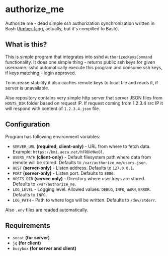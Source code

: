 # authorize_me

Authorize me - dead simple ssh authorization synchronization written in Bash ([Amber-lang](https://amber-lang.com/), actually, but it's compilled to Bash).

## What is this?

This is simple program that integrates into sshd `AuthorizedKeysCommand` functionality. It does one simple thing - returns public ssh keys for given username. sshd automatically execute this program and consume ssh keys, if keys matching - login approved.

To increase stability it also caches remote keys to local file and reads it, if server is unavailable.

Also repository contains very simple http server that server JSON files from `HOSTS_DIR` folder based on request IP. If request coming from 1.2.3.4 src IP it will respond with content of `1.2.3.4.json` file.

## Configuration

Program has following environment variables:

- `SERVER_URL` **(required, client-only)** - URL from where to fetch data. Example: `https://kmi.aeza.net/hFRDkMAoOl`.
- `USERS_PATH` **(client-only)** - Default filesystem path where data from remote will be stored. Defaults to `/var/authorize_me/users.json`.
- `HOST` **(server-only)** - Listen address. Defaults to `127.0.0.1`.
- `PORT` **(server-only)** - Listen port. Defaults to `8080`.
- `HOSTS_DIR` **(server-only)** - Directory where user keys are stored. Defaults to `/var/authorize_me`.
- `LOG_LEVEL` - Logging level. Allowed values: `DEBUG`, `INFO`, `WARN`, `ERROR`. Defaults to `INFO`.
- `LOG_PATH` - Path to where logs will be written. Defaults to `/dev/stderr`.

Also `.env` files are readed automatically.

## Requirements

- `socat` **(for server)**
- `jq` **(for client)**
- `busybox` **(for server and client)**
